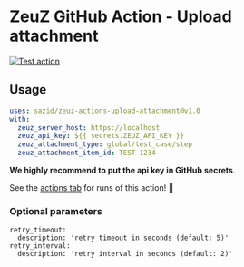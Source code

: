 # ZeuZ GitHub Action - Upload attachment
[![Test action](https://github.com/sazid/zeuz-actions-upload-attachment/test.yml/badge.svg)](https://github.com/sazid/zeuz-actions-upload-attachment/test.yml)

## Usage

```yaml
uses: sazid/zeuz-actions-upload-attachment@v1.0
with:
  zeuz_server_host: https://localhost
  zeuz_api_key: ${{ secrets.ZEUZ_API_KEY }}
  zeuz_attachment_type: global/test_case/step
  zeuz_attachment_item_id: TEST-1234
```

**We highly recommend to put the api key in GitHub secrets**.

See the [actions tab](https://github.com/sazid/zeuz-actions-upload-attachment/test.yml) for runs of this action! :rocket:

### Optional parameters

```
retry_timeout:
  description: 'retry timeout in seconds (default: 5)'
retry_interval:
  description: 'retry interval in seconds (default: 2)'
```
